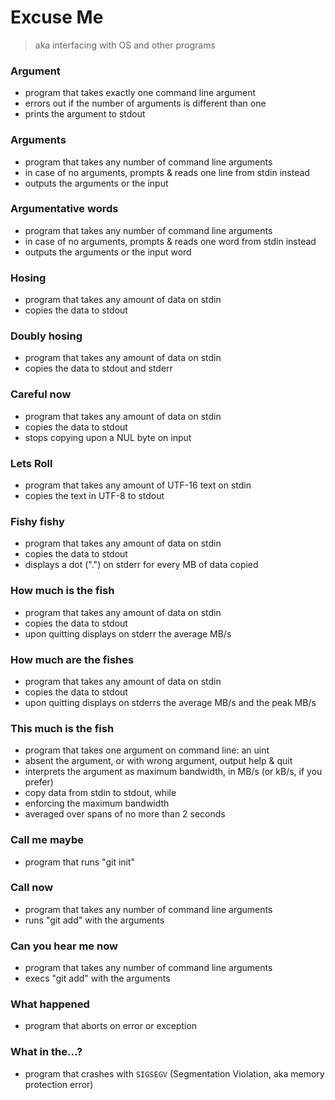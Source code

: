 # Excuse Me
> aka interfacing with OS and other programs

### Argument
- program that takes exactly one command line argument
- errors out if the number of arguments is different than one
- prints the argument to stdout

### Arguments
- program that takes any number of command line arguments
- in case of no arguments, prompts & reads one line from stdin instead
- outputs the arguments or the input

### Argumentative words
- program that takes any number of command line arguments
- in case of no arguments, prompts & reads one word from stdin instead
- outputs the arguments or the input word

### Hosing
- program that takes any amount of data on stdin
- copies the data to stdout

### Doubly hosing
- program that takes any amount of data on stdin
- copies the data to stdout and stderr

### Careful now
- program that takes any amount of data on stdin
- copies the data to stdout
- stops copying upon a NUL byte on input

### Lets Roll
- program that takes any amount of UTF-16 text on stdin
- copies the text in UTF-8 to stdout

### Fishy fishy
- program that takes any amount of data on stdin
- copies the data to stdout
- displays a dot (".") on stderr for every MB of data copied

### How much is the fish
- program that takes any amount of data on stdin
- copies the data to stdout
- upon quitting displays on stderr the average MB/s

### How much are the fishes
- program that takes any amount of data on stdin
- copies the data to stdout
- upon quitting displays on stderrs the average MB/s and the peak MB/s

### This much is the fish
- program that takes one argument on command line: an uint
- absent the argument, or with wrong argument, output help & quit
- interprets the argument as maximum bandwidth, in MB/s (or kB/s, if you prefer)
- copy data from stdin to stdout, while
- enforcing the maximum bandwidth
- averaged over spans of no more than 2 seconds

### Call me maybe
- program that runs "git init"

### Call now
- program that takes any number of command line arguments
- runs "git add" with the arguments

### Can you hear me now
- program that takes any number of command line arguments
- execs "git add" with the arguments

### What happened
- program that aborts on error or exception

### What in the...?
- program that crashes with `SIGSEGV` (Segmentation Violation, aka memory protection error)

